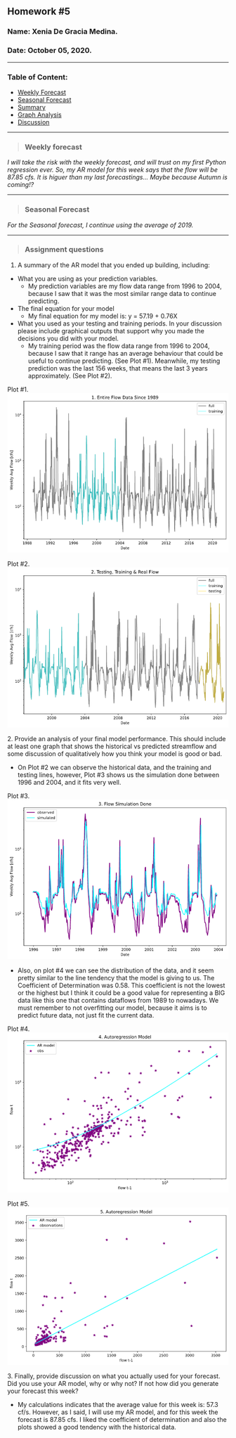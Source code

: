 

## Homework #5
### Name: Xenia De Gracia Medina.
### Date: October 05, 2020.


---
### Table of Content:
- [ Weekly Forecast](#weekly)
- [ Seasonal Forecast](#seasonal)
- [ Summary](#Q1)
- [ Graph Analysis](#Q2)
- [ Discussion](#Q3)


---
<a name="weekly"></a>
>### **Weekly forecast**

*I will take the risk with the weekly forecast, and will trust on my first Python regression ever. So,  my AR model for this week says that the flow will be 87.85 cfs. It is higuer than my last forecastings... Maybe because Autumn is coming!?*


---
<a name="seasonal"></a>
>### **Seasonal Forecast**

*For the Seasonal forecast, I continue using the average of 2019.*


---
>### **Assignment questions**


<a name="Q1"></a>
1. A summary of the AR model that you ended up building, including: 

- What you are using as your prediction variables.
  - My prediction variables are my flow data range from 1996 to 2004, because I saw that it was the most similar range data to continue predicting.
- The final equation for your model
  - My final equation for my model is: y = 57.19 + 0.76X
- What you used as your testing and training periods. In your discussion please include graphical outputs that support why you made the decisions you did with your model.
  - My training period was the flow data range from 1996 to 2004, because I saw that it range has an average behaviour that could be useful to continue predicting. (See Plot #1). Meanwhile, my testing prediction was the last 156 weeks, that means the last 3 years approximately. (See Plot #2).

Plot #1.
![](assets/DeGraciaMedina_HW6-ed83573a.png)

Plot #2.
![](assets/DeGraciaMedina_HW6-ab7bc477.png)


<a name="Q2"></a>
2. Provide an analysis of your final model performance. This should include at least one graph that shows the historical vs predicted streamflow and some discussion of qualitatively how you think your model is good or bad.
- On Plot #2 we can observe the historical data, and the training and testing lines, however, Plot #3 shows us the simulation done between 1996 and 2004, and it fits very well.

Plot #3.
![](assets/DeGraciaMedina_HW6-9d9a9890.png)

- Also, on plot #4 we can see the distribution of the data, and it seem pretty similar to the line tendency that the model is giving to us. The Coefficient of Determination was 0.58. This coefficient is not the lowest or the highest but I think it could be a good value for representing a BIG data like this one that contains dataflows from 1989 to nowadays. We must remember to not overfitting our model, because it aims is to predict future data, not just fit the current data.

Plot #4.
![](assets/DeGraciaMedina_HW6-e1cb49ed.png)

Plot #5.
![](assets/DeGraciaMedina_HW6-847ab37e.png)


<a name="Q3"></a>
3. Finally, provide discussion on what you actually used for your forecast. Did you use your AR model, why or why not? If not how did you generate your forecast this week?
  - My calculations indicates that the average value for this week is: 
  57.3 cf/s. However, as I said, I will use my AR model, and for this week the forecast is 87.85 cfs. I liked the coefficient of determination and also the plots showed a good tendency with the historical data.

